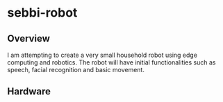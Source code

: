 # sebbi-robot
## Overview
I am attempting to create a very small household robot using edge computing and robotics. The robot will have initial functionalities such as speech, facial recognition and basic movement.
## Hardware
